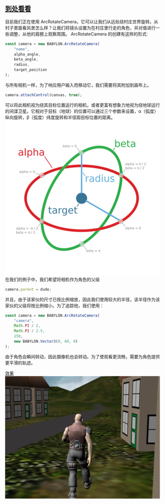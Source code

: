 ## [到处看看](https://doc.babylonjs.com/features/introductionToFeatures/chap8/camera)

目前我们正在使用 ArcRotateCamera，它可以让我们从远处绕村庄世界旋转。从村子里面看风景怎么样？让我们将镜头设置为在村庄里行走的角色，并对值进行一些调整，从他的肩膀上观察周围。 ArcRotateCamera 的创建有这样的形式:

```javascript
const camera = new BABYLON.ArcRotateCamera(
    "name",
    alpha_angle,
    beta_angle,
    radius,
    target_position
);
```

与所有相机一样，为了响应用户输入而移动它，我们需要将其附加到画布上。

```javascript
camera.attachControl(canvas, true);
```

可以将此相机视为绕其目标位置运行的相机，或者更富有想象力地视为绕地球运行的间谍卫星。它相对于目标（地球）的位置可以通过三个参数来设置，α（弧度）纵向旋转，β（弧度）纬度旋转和半径距目标位置的距离。
![Alt text](image.png)
在我们的例子中，我们希望将相机作为角色的父级

```javascript
camera.parent = dude;
```

并且，由于该家伙的尺寸已按比例缩放，因此我们使用较大的半径，该半径作为该家伙的父级将按比例缩小。为了追踪他，我们使用：

```javascript
const camera = new BABYLON.ArcRotateCamera(
    "camera",
    Math.PI / 2,
    Math.PI / 2.5,
    150,
    new BABYLON.Vector3(0, 60, 0)
);
```

由于角色会瞬间转动，因此摄像机也会转动。为了使观看更流畅，需要为角色提供更平滑的轨迹。

[效果](https://playground.babylonjs.com/#KBS9I5#97)
![Alt text](image-1.png)
